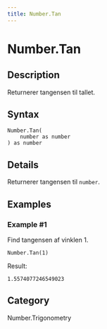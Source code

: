 ```yaml
---
title: Number.Tan
---
```


# Number.Tan


## Description

Returnerer tangensen til tallet.


## Syntax

```powerquery
Number.Tan(
    number as number
) as number
```


## Details

Returnerer tangensen til <code>number</code>.


## Examples

### Example #1 
Find tangensen af vinklen 1.
```powerquery
Number.Tan(1)
```

Result: 
```powerquery
1.5574077246549023
```




## Category
Number.Trigonometry
